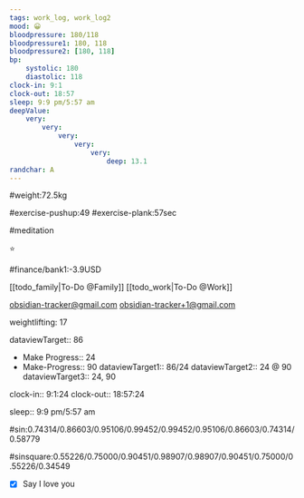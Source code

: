 ```yaml
---
tags: work_log, work_log2
mood: 😀
bloodpressure: 180/118
bloodpressure1: 180, 118
bloodpressure2: [180, 118]
bp:
    systolic: 180
    diastolic: 118
clock-in: 9:1
clock-out: 18:57
sleep: 9:9 pm/5:57 am
deepValue: 
    very: 
        very: 
            very: 
                very: 
                    very: 
                        deep: 13.1
randchar: A
---
```


#weight:72.5kg

#exercise-pushup:49
#exercise-plank:57sec

#meditation

⭐


#finance/bank1:-3.9USD

[[todo_family|To-Do @Family]]
[[todo_work|To-Do @Work]]

obsidian-tracker@gmail.com
obsidian-tracker+1@gmail.com

weightlifting: 17

dataviewTarget:: 86
- Make Progress:: 24
- Make-Progress:: 90
dataviewTarget1:: 86/24
dataviewTarget2:: 24 @ 90
dataviewTarget3:: 24, 90

clock-in:: 9:1:24
clock-out:: 18:57:24

sleep:: 9:9 pm/5:57 am

#sin:0.74314/0.86603/0.95106/0.99452/0.99452/0.95106/0.86603/0.74314/0.58779

#sinsquare:0.55226/0.75000/0.90451/0.98907/0.98907/0.90451/0.75000/0.55226/0.34549

- [x] Say I love you


